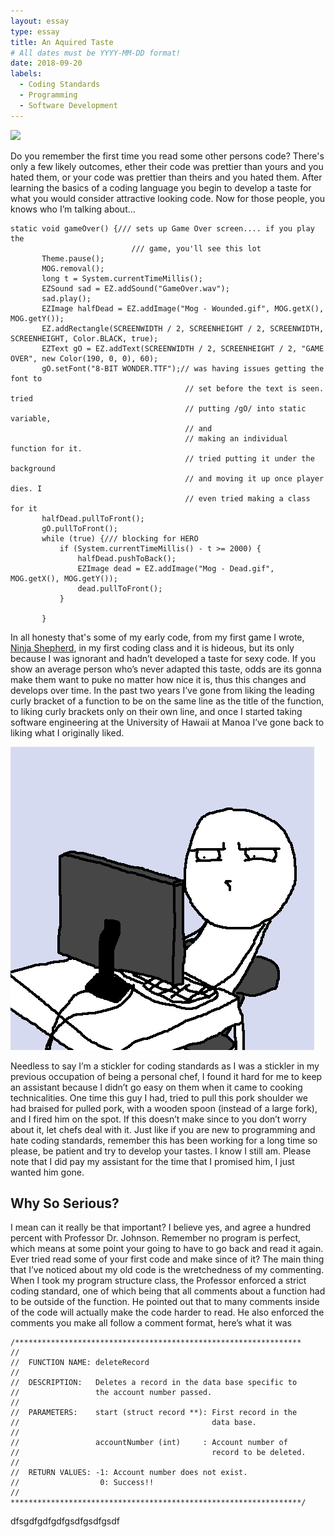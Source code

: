 ```yaml
---
layout: essay
type: essay
title: An Aquired Taste
# All dates must be YYYY-MM-DD format!
date: 2018-09-20
labels:
  - Coding Standards
  - Programming
  - Software Development
---
```



<img class="ui image" src="{{ site.baseurl }}/images/C-Coding-Standard.png">

 Do you remember the first time you read some other persons code? There's only a few likely outcomes, ether their code was prettier than yours and you hated them, or your code was prettier than theirs and you hated them. After learning the basics of a coding language you begin to develop a taste for what you would consider attractive looking code.  Now for those people, you knows who I’m talking about…
 
 ```
 static void gameOver() {/// sets up Game Over screen.... if you play the
 							/// game, you'll see this lot
 		Theme.pause();
 		MOG.removal();
 		long t = System.currentTimeMillis();
 		EZSound sad = EZ.addSound("GameOver.wav");
 		sad.play();
 		EZImage halfDead = EZ.addImage("Mog - Wounded.gif", MOG.getX(), MOG.getY());
 		EZ.addRectangle(SCREENWIDTH / 2, SCREENHEIGHT / 2, SCREENWIDTH, SCREENHEIGHT, Color.BLACK, true);
 		EZText gO = EZ.addText(SCREENWIDTH / 2, SCREENHEIGHT / 2, "GAME OVER", new Color(190, 0, 0), 60);
 		gO.setFont("8-BIT WONDER.TTF");// was having issues getting the font to
 										// set before the text is seen. tried
 										// putting /gO/ into static variable,
 										// and
 										// making an individual function for it.
 										// tried putting it under the background
 										// and moving it up once player dies. I
 										// even tried making a class for it
 		halfDead.pullToFront();
 		gO.pullToFront();
 		while (true) {/// blocking for HERO
 			if (System.currentTimeMillis() - t >= 2000) {
 				halfDead.pushToBack();
 				EZImage dead = EZ.addImage("Mog - Dead.gif", MOG.getX(), MOG.getY());
 				dead.pullToFront();
 			}
 
 		}
 ```
 
 In all honesty that's some of my early code, from my first game I wrote, [Ninja Shepherd](https://www.youtube.com/watch?v=U4HBGTayWi0), in my first coding class and it is hideous, but its only because I was ignorant and hadn’t developed a taste for sexy code. If you show an average person who’s never adapted this taste, odds are its gonna make them want to puke no matter how nice it is, thus this changes and develops over time. In the past two years I’ve gone from liking the leading curly bracket of a function to be on the same line as the title of the function, to liking curly brackets only on their own line, and once I started taking software engineering at the University of Hawaii at Manoa I’ve gone back to liking what I originally liked.
 
 <img class="ui medium right floated rounded image" src="../images/8ae.png ">
 
 Needless to say I’m a stickler for coding standards as I was a stickler in my previous occupation of being a personal chef,  I found it hard for me to keep an assistant because I didn’t go easy on them when it came to cooking technicalities.  One time this guy I had, tried to pull this pork shoulder we had braised for pulled pork, with a wooden spoon (instead of a large fork), and I fired him on the spot. If this doesn’t make since to you don’t worry about it, let chefs deal with it.  Just like if you are new to programming and hate coding standards, remember this has been working for a long time so please, be patient and try to develop your tastes. I know I still am. Please note that I did pay my assistant for the time that I promised him, I just wanted him gone.
 
 ## Why So Serious?
 
 I mean can it really be that important?  I believe yes, and agree a hundred percent with Professor Dr. Johnson. Remember no program is perfect, which means at some point your going to have to go back and read it again. Ever tried read some of your first code and make since of it?  The main thing that I’ve noticed about my old code is the wretchedness of my commenting.  When I took my program structure class, the Professor enforced a strict coding standard, one of which being that all comments about a function had to be outside of the function.  He pointed out that to many comments inside of the code will actually make the code harder to read. He also enforced the comments you make all follow a comment format, here’s what it was 
 
 ```
 /****************************************************************
 //
 //  FUNCTION NAME: deleteRecord
 //  
 //  DESCRIPTION:   Deletes a record in the data base specific to
 //                 the account number passed.
 //  
 //  PARAMETERS:    start (struct record **): First record in the
 //                                           data base.
 //
 //                 accountNumber (int)     : Account number of
 //                                           record to be deleted.
 //
 //  RETURN VALUES: -1: Account number does not exist.
 //                  0: Success!!
 // 
 *****************************************************************/
 ```
 
dfsgdfgdfgdfgsdfgsdfgsdf

